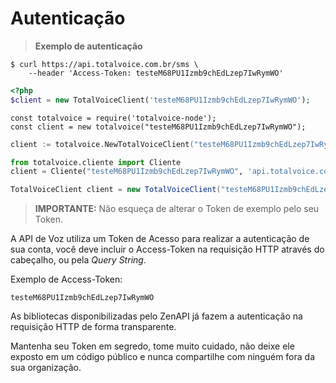 # Autenticação

> <b>Exemplo de autenticação</b>

```shell--curl
$ curl https://api.totalvoice.com.br/sms \
    --header 'Access-Token: testeM68PU1Izmb9chEdLzep7IwRymWO'
```

```php
<?php
$client = new TotalVoiceClient('testeM68PU1Izmb9chEdLzep7IwRymWO');
```

```javascript--node
const totalvoice = require('totalvoice-node');
const client = new totalvoice("testeM68PU1Izmb9chEdLzep7IwRymWO");
```

```go
client := totalvoice.NewTotalVoiceClient("testeM68PU1Izmb9chEdLzep7IwRymWO")
```

```python
from totalvoice.cliente import Cliente
client = Cliente("testeM68PU1Izmb9chEdLzep7IwRymWO", 'api.totalvoice.com.br')
```

```java
TotalVoiceClient client = new TotalVoiceClient("testeM68PU1Izmb9chEdLzep7IwRymWO");
```

> <b>IMPORTANTE:</b> Não esqueça de alterar o Token de exemplo pelo seu Token.

A API de Voz utiliza um Token de Acesso para realizar a autenticação de sua conta, você deve incluir o Access-Token 
na requisição HTTP através do cabeçalho, ou pela *Query String*. 

Exemplo de Access-Token:

`testeM68PU1Izmb9chEdLzep7IwRymWO`


As bibliotecas disponibilizadas pelo ZenAPI já fazem a autenticação na requisição HTTP de forma transparente. 

<aside class="notice">
 Mantenha seu Token em segredo, tome muito cuidado, não deixe ele exposto em um código público e nunca
 compartilhe com ninguém fora da sua organização.
</aside>
